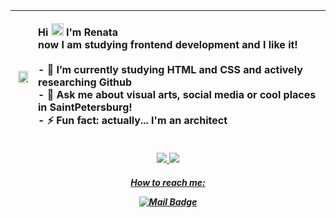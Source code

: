 

|<img src="https://avatars.mds.yandex.net/get-znatoki/1540166/2a0000017a532abff6b1bc6824e243d1f470/w800" width=90% height=90%>|<p align="left"><b>Hi </b><img src="https://raw.githubusercontent.com/MartinHeinz/MartinHeinz/master/wave.gif" width="20px"> I'm Renata </br>now I am studying frontend development and I like it! </br></br>- 🔭 I’m currently studying <b>HTML and CSS</b> and actively researching Github </br> - 💬 Ask me about <b> visual arts, social media or cool places in SaintPetersburg! </b> </br>- ⚡ Fun fact: <b>actually... I'm an architect</b></p>|
|-----:|---------------|

<p align="center">
  <a href = ""><img src ="https://img.shields.io/badge/HTML5-E34F26?style=for-the-badge&logo=html5&logoColor=white">
  <a href = ""><img src ="https://img.shields.io/badge/C%2B%2B-00599C?style=for-the-badge&logo=c%2B%2B&logoColor=white">
</p>
<h5 align="center">How to reach me: </p>

[![Mail Badge](https://img.shields.io/badge/-Email-c0392b?style=flat&labelColor=c0392b&logo=gmail&logoColor=white)](mailto:remirowa@gmail.com)
